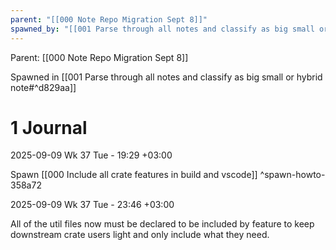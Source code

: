 ```yaml
---
parent: "[[000 Note Repo Migration Sept 8]]"
spawned_by: "[[001 Parse through all notes and classify as big small or hybrid note]]"
---
```

Parent: [[000 Note Repo Migration Sept 8]]

Spawned in [[001 Parse through all notes and classify as big small or hybrid note#^d829aa]]

# 1 Journal

2025-09-09 Wk 37 Tue - 19:29 +03:00

Spawn [[000 Include all crate features in build and vscode]] ^spawn-howto-358a72

2025-09-09 Wk 37 Tue - 23:46 +03:00

All of the util files now must be declared to be included by feature to keep downstream crate users light and only include what they need.